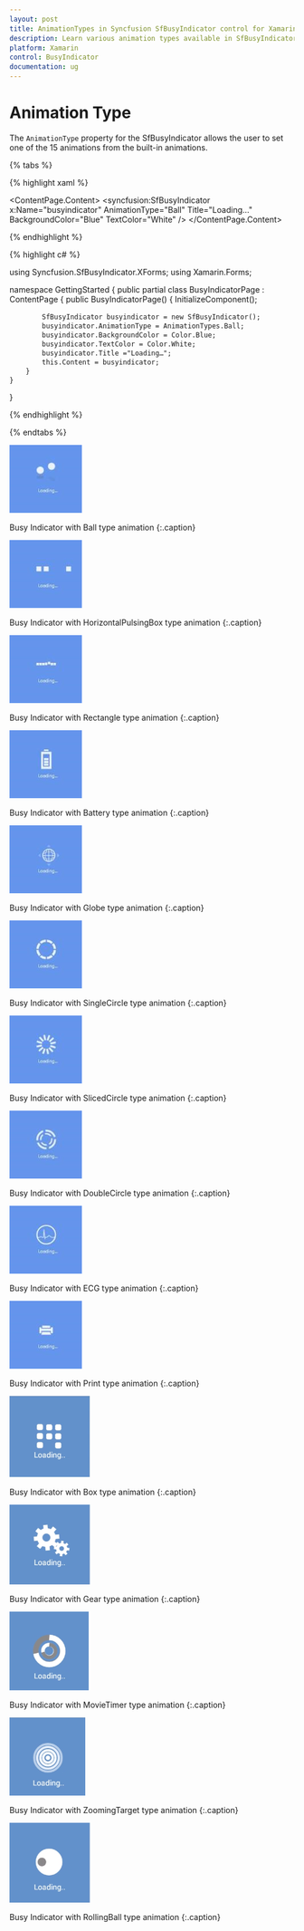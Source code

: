 ```yaml
---
layout: post
title: AnimationTypes in Syncfusion SfBusyIndicator control for Xamarin.Forms
description: Learn various animation types available in SfBusyIndicator
platform: Xamarin
control: BusyIndicator
documentation: ug
---
```

# Animation Type

The `AnimationType` property for the SfBusyIndicator allows the user to set one of the 15 animations from the built-in animations.

{% tabs %}

{% highlight xaml %}

<?xml version="1.0" encoding="utf-8"?>
<ContentPage xmlns="http://xamarin.com/schemas/2014/forms" xmlns:x="http://schemas.microsoft.com/winfx/2009/xaml" xmlns:local="clr-namespace:GettingStarted" 
	xmlns:syncfusion="clr-namespace:Syncfusion.SfBusyIndicator.XForms;assembly=Syncfusion.SfBusyIndicator.XForms"
	x:Class="GettingStarted.BusyIndicatorPage">
<ContentPage.Content>
 <syncfusion:SfBusyIndicator x:Name="busyindicator" AnimationType="Ball" Title="Loading..." BackgroundColor="Blue" TextColor="White" />	
</ContentPage.Content>
</ContentPage>

{% endhighlight %}

{% highlight c# %}

using Syncfusion.SfBusyIndicator.XForms;
using Xamarin.Forms;

namespace GettingStarted
{
	public partial class BusyIndicatorPage : ContentPage
	{
		public BusyIndicatorPage()
		{
			InitializeComponent();

			SfBusyIndicator busyindicator = new SfBusyIndicator();
			busyindicator.AnimationType = AnimationTypes.Ball;
			busyindicator.BackgroundColor = Color.Blue;
			busyindicator.TextColor = Color.White;
			busyindicator.Title ="Loading…";
			this.Content = busyindicator;
		}
	}
}
	
{% endhighlight %}

{% endtabs %}

![](images/ball1.png)

Busy Indicator with Ball type animation 
{:.caption}

![](images/HorizontalPulsingBox.png) 

Busy Indicator with HorizontalPulsingBox type animation 
{:.caption}

![](images/rectangle.png) 

Busy Indicator with Rectangle type animation 
{:.caption}
 
![](images/battery.png) 

Busy Indicator with Battery type animation 
{:.caption}
 
![](images/globe.png) 

Busy Indicator with Globe type animation 
{:.caption}
 
![](images/singlecircle.png) 

Busy Indicator with SingleCircle type animation 
{:.caption}

![](images/SlicedCircle.png) 

Busy Indicator with SlicedCircle type animation 
{:.caption}
 
![](images/doublecircle.png) 

Busy Indicator with DoubleCircle type animation 
{:.caption}
 
![](images/ecg.png) 

Busy Indicator with ECG type animation 
{:.caption}
 
![](images/print.png) 

Busy Indicator with Print type animation 
{:.caption}

![](images/box.png) 

Busy Indicator with Box type animation 
{:.caption}

![](images/gear.png) 

Busy Indicator with Gear type animation 
{:.caption}

![](images/timer.png) 

Busy Indicator with MovieTimer type animation 
{:.caption}

![](images/zoomingtarget.png) 

Busy Indicator with ZoomingTarget type animation 
{:.caption}

![](images/rollingball.png) 

Busy Indicator with RollingBall type animation 
{:.caption}





 
